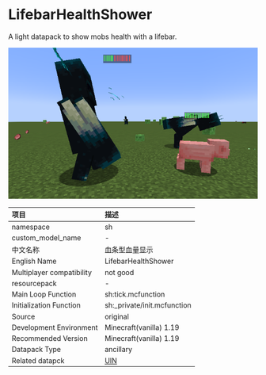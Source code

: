 # LifebarHealthShower
A light datapack to show mobs health with a lifebar.

![test1.jpg](https://github.com/TurnipRadish/LifebarHealthShower/blob/main/test1.png)

| 项目 | 描述 | 
| :- | :- |
| namespace | sh | 
| custom_model_name | - |
| 中文名称 | 血条型血量显示 |
| English Name | LifebarHealthShower |
| Multiplayer compatibility | not good |
| resourcepack | - |
| Main Loop Function | sh:tick.mcfunction |
| Initialization Function | sh:_private/init.mcfunction |
| Source | original |
| Development Environment | Minecraft(vanilla) 1.19 |
| Recommended Version | Minecraft(vanilla) 1.19 |
| Datapack Type | ancillary |
| Related datapck | [UIN](https://github.com/ououn/UIN) |
